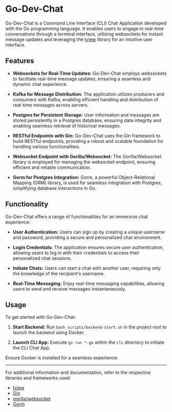 # Go-Dev-Chat

Go-Dev-Chat is a Command Line Interface (CLI) Chat Application developed with the Go programming language. It enables users to engage in real-time conversations through a terminal interface, utilizing websockets for instant message updates and leveraging the [tview](https://pkg.go.dev/github.com/rivo/tview#section-readme) library for an intuitive user interface.

## Features

- **Websockets for Real-Time Updates:** Go-Dev-Chat employs websockets to facilitate real-time message updates, ensuring a seamless and dynamic chat experience.

- **Kafka for Message Distribution:** The application utilizes producers and consumers with Kafka, enabling efficient handling and distribution of real-time messages across servers.

- **Postgres for Persistent Storage:** User information and messages are stored persistently in a Postgres database, ensuring data integrity and enabling seamless retrieval of historical messages.

- **RESTful Endpoints with Gin:** Go-Dev-Chat uses the Gin framework to build RESTful endpoints, providing a robust and scalable foundation for handling various functionalities.

- **Websocket Endpoint with Gorilla/Websocket:** The Gorilla/Websocket library is employed for managing the websocket endpoint, ensuring efficient and reliable communication.

- **Gorm for Postgres Integration:** Gorm, a powerful Object-Relational Mapping (ORM) library, is used for seamless integration with Postgres, simplifying database interactions in Go.

## Functionality

Go-Dev-Chat offers a range of functionalities for an immersive chat experience:

- **User Authentication:** Users can sign up by creating a unique username and password, providing a secure and personalized chat environment.

- **Login Credentials:** The application ensures secure user authentication, allowing users to log in with their credentials to access their personalized chat sessions.

- **Initiate Chats:** Users can start a chat with another user, requiring only the knowledge of the recipient's username.

- **Real-Time Messaging:** Enjoy real-time messaging capabilities, allowing users to send and receive messages instantaneously.

## Usage

To get started with Go-Dev-Chat:

1. **Start Backend:** Run `bash scripts/backend-start.sh` in the project root to launch the backend using Docker.

2. **Launch CLI App:** Execute `go run *.go` within the `cli` directory to initiate the CLI Chat App.

Ensure Docker is installed for a seamless experience.

---

For additional information and documentation, refer to the respective libraries and frameworks used:

- [tview](https://pkg.go.dev/github.com/rivo/tview#section-readme)
- [Gin](https://gin-gonic.com/)
- [gorilla/websocket](https://pkg.go.dev/github.com/gorilla/websocket#section-readme)
- [Gorm](https://gorm.io/)

